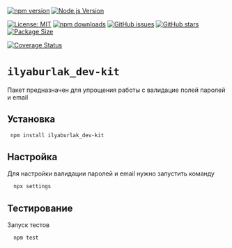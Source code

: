[![npm version](https://img.shields.io/npm/v/ilyaburlak_dev-kit?color=blue&logo=npm)](https://www.npmjs.com/package/ilyaburlak_dev-kit)
[![Node.js Version](https://img.shields.io/badge/node-%3E%3D%2014.0-blue)](https://nodejs.org/)

[![License: MIT](https://img.shields.io/badge/License-MIT-yellow.svg)](https://opensource.org/licenses/MIT)
[![npm downloads](https://img.shields.io/npm/dm/ilyaburlak_dev-kit.svg?color=green)](https://npmcharts.com/compare/ilyaburlak_dev-kit)
[![GitHub issues](https://img.shields.io/github/issues/IlyaBurlak/IlyaBurlakDevKit)](https://github.com/IlyaBurlak/IlyaBurlakDevKit/issues)
[![GitHub stars](https://img.shields.io/github/stars/IlyaBurlak/IlyaBurlakDevKit)](https://github.com/IlyaBurlak/IlyaBurlakDevKit/stargazers)
[![Package Size](https://img.shields.io/bundlephobia/min/ilyaburlak_dev-kit)](https://bundlephobia.com/package/ilyaburlak_dev-kit)

[![Coverage Status](https://coveralls.io/repos/github/IlyaBurlak/IlyaBurlakDevKit/badge.svg?branch=main)](https://coveralls.io/github/IlyaBurlak/IlyaBurlakDevKit?branch=main)
# `ilyaburlak_dev-kit`

Пакет предназначен для упрощения работы с валидацие полей паролей и email

##  Установка
```bash
 npm install ilyaburlak_dev-kit
```

##  Настройка

Для настройки валидации паролей и email нужно запустить команду

```bash
  npx settings
```

## Тестирование
Запуск тестов

```bash
  npm test
```

